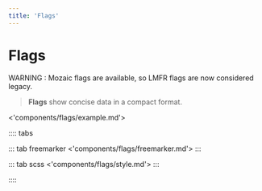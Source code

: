 ```yaml
---
title: 'Flags'
---
```


# Flags

WARNING : Mozaic flags are available, so LMFR flags are now considered legacy.

> **Flags** show concise data in a compact format.

<'components/flags/example.md'>

:::: tabs

::: tab freemarker
<'components/flags/freemarker.md'>
:::

::: tab scss
<'components/flags/style.md'>
:::

::::